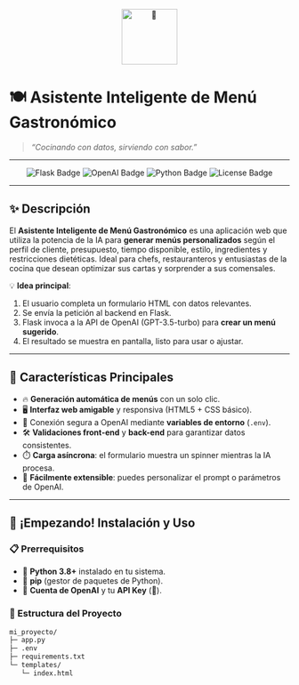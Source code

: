 <p align="center">
  <img src="https://avatars.githubusercontent.com/u/72231436?v=4" alt="🎨" width="100"/>
</p>

# 🍽️ Asistente Inteligente de Menú Gastronómico

> _“Cocinando con datos, sirviendo con sabor.”_  

---

<p align="center">
  <img src="https://img.shields.io/badge/Flask-v2.3.2-brightgreen?logo=flask&logoColor=white" alt="Flask Badge" />
  <img src="https://img.shields.io/badge/OpenAI-v1.24.0-002b36?logo=openai&logoColor=white" alt="OpenAI Badge" />
  <img src="https://img.shields.io/badge/Python-v3.11-blue?logo=python&logoColor=white" alt="Python Badge" />
  <img src="https://img.shields.io/badge/LICENSE-MIT-orange" alt="License Badge" />
</p>

---

## ✨ Descripción

El **Asistente Inteligente de Menú Gastronómico** es una aplicación web que utiliza la potencia de la IA para **generar menús personalizados** según el perfil de cliente, presupuesto, tiempo disponible, estilo, ingredientes y restricciones dietéticas. Ideal para chefs, restauranteros y entusiastas de la cocina que desean optimizar sus cartas y sorprender a sus comensales.  

💡 **Idea principal**:  
1. El usuario completa un formulario HTML con datos relevantes.  
2. Se envía la petición al backend en Flask.  
3. Flask invoca a la API de OpenAI (GPT-3.5-turbo) para **crear un menú sugerido**.  
4. El resultado se muestra en pantalla, listo para usar o ajustar.  

---

## 🎯 Características Principales

- 🔥 **Generación automática de menús** con un solo clic.  
- 🖥️ **Interfaz web amigable** y responsiva (HTML5 + CSS básico).  
- 🔐 Conexión segura a OpenAI mediante **variables de entorno** (`.env`).  
- 🛠️ **Validaciones front-end** y **back-end** para garantizar datos consistentes.  
- ⏱️ **Carga asíncrona**: el formulario muestra un spinner mientras la IA procesa.  
- 📜 **Fácilmente extensible**: puedes personalizar el prompt o parámetros de OpenAI.  

---

## 🚀 ¡Empezando! Instalación y Uso

### 📋 Prerrequisitos

- 🔹 **Python 3.8+** instalado en tu sistema.  
- 🔹 **pip** (gestor de paquetes de Python).  
- 🔹 **Cuenta de OpenAI** y tu **API Key** (🔑).  

### 📂 Estructura del Proyecto

```bash
mi_proyecto/
├─ app.py
├─ .env
├─ requirements.txt
└─ templates/
   └─ index.html
